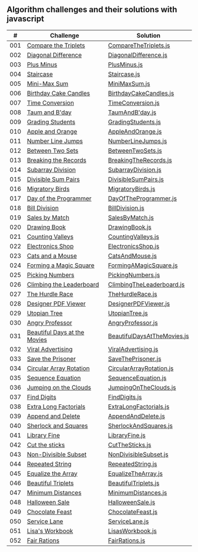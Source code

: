 ## Algorithm challenges and their solutions with javascript

|  #  | Challenge                                                                                                                     | Solution                                                                              |
| :-: | ----------------------------------------------------------------------------------------------------------------------------- | --------------------------------------------------------------------------------------|
| 001 | [Compare the Triplets](https://www.hackerrank.com/challenges/compare-the-triplets/problem?isFullScreen=true)                  | [CompareTheTriplets.js](./solutions-of-algorithms/CompareTheTriplets.js)              |
| 002 | [Diagonal Difference](https://www.hackerrank.com/challenges/diagonal-difference/problem?isFullScreen=true)                    | [DiagonalDifference.js](./solutions-of-algorithms/DiagonalDifference.js)              |
| 003 | [Plus Minus](https://www.hackerrank.com/challenges/plus-minus/problem?isFullScreen=true)                                      | [PlusMinus.js](./solutions-of-algorithms/PlusMinus.js)                                |
| 004 | [Staircase](https://www.hackerrank.com/challenges/staircase/problem?isFullScreen=true)                                        | [Staircase.js](./solutions-of-algorithms/Staircase.js)                                |
| 005 | [Mini-Max Sum](https://www.hackerrank.com/challenges/mini-max-sum/problem?isFullScreen=true)                                  | [MiniMaxSum.js](./solutions-of-algorithms/MiniMaxSum.js)                              |
| 006 | [Birthday Cake Candles](https://www.hackerrank.com/challenges/birthday-cake-candles/problem?isFullScreen=true)                | [BirthdayCakeCandles.js](./solutions-of-algorithms/BirthdayCakeCandles.js)            |
| 007 | [Time Conversion](https://www.hackerrank.com/challenges/time-conversion/problem?isFullScreen=true)                            | [TimeConversion.js](./solutions-of-algorithms/TimeConversion.js)                      |
| 008 | [Taum and B'day](https://www.hackerrank.com/challenges/taum-and-bday/problem?isFullScreen=true)                               | [TaumAndB'day.js](./solutions-of-algorithms/TaumAndB'day.js)                          |
| 009 | [Grading Students](https://www.hackerrank.com/challenges/grading/problem?isFullScreen=true)                                   | [GradingStudents.js](./solutions-of-algorithms/GradingStudents.js)                    |
| 010 | [Apple and Orange](https://www.hackerrank.com/challenges/apple-and-orange/problem?isFullScreen=true)                          | [AppleAndOrange.js](./solutions-of-algorithms/AppleAndOrange.js)                      |
| 011 | [Number Line Jumps](https://www.hackerrank.com/challenges/kangaroo/problem?isFullScreen=true)                                 | [NumberLineJumps.js](./solutions-of-algorithms/NumberLineJumps.js)                    |
| 012 | [Between Two Sets](https://www.hackerrank.com/challenges/between-two-sets/problem?isFullScreen=true)                          | [BetweenTwoSets.js](./solutions-of-algorithms/BetweenTwoSets.js)                      |
| 013 | [Breaking the Records](https://www.hackerrank.com/challenges/breaking-best-and-worst-records/problem?isFullScreen=true)       | [BreakingTheRecords.js](./solutions-of-algorithms/BreakingTheRecords.js)              |
| 014 | [Subarray Division](https://www.hackerrank.com/challenges/the-birthday-bar/problem?isFullScreen=true)                         | [SubarrayDivision.js](./solutions-of-algorithms/SubarrayDivision.js)                  |
| 015 | [Divisible Sum Pairs](https://www.hackerrank.com/challenges/divisible-sum-pairs/problem?isFullScreen=true)                    | [DivisibleSumPairs.js](./solutions-of-algorithms/DivisibleSumPairs.js)                |
| 016 | [Migratory Birds](https://www.hackerrank.com/challenges/migratory-birds/problem?isFullScreen=true)                            | [MigratoryBirds.js](./solutions-of-algorithms/MigratoryBirds.js)                      |
| 017 | [Day of the Programmer](https://www.hackerrank.com/challenges/day-of-the-programmer/problem?isFullScreen=true)                | [DayOfTheProgrammer.js](./solutions-of-algorithms/DayOfTheProgrammer.js)              |
| 018 | [Bill Division](https://www.hackerrank.com/challenges/bon-appetit/problem?isFullScreen=true)                                  | [BillDivision.js](./solutions-of-algorithms/BillDivision.js)                          |
| 019 | [Sales by Match](https://www.hackerrank.com/challenges/sock-merchant/problem?isFullScreen=true)                               | [SalesByMatch.js](./solutions-of-algorithms/SalesByMatch.js)                          |
| 020 | [Drawing Book](https://www.hackerrank.com/challenges/drawing-book/problem?isFullScreen=true)                                  | [DrawingBook.js](./solutions-of-algorithms/DrawingBook.js)                            |
| 021 | [Counting Valleys](https://www.hackerrank.com/challenges/counting-valleys/problem?isFullScreen=true)                          | [CountingValleys.js](./solutions-of-algorithms/CountingValleys.js)                    |
| 022 | [Electronics Shop](https://www.hackerrank.com/challenges/electronics-shop/problem?isFullScreen=true)                          | [ElectronicsShop.js](./solutions-of-algorithms/ElectronicsShop.js)                    |
| 023 | [Cats and a Mouse](https://www.hackerrank.com/challenges/cats-and-a-mouse/problem?isFullScreen=true)                          | [CatsAndMouse.js](./solutions-of-algorithms/CatsAndMouse.js)                          |
| 024 | [Forming a Magic Square](https://www.hackerrank.com/challenges/magic-square-forming/problem?isFullScreen=true)                | [FormingAMagicSquare.js](./solutions-of-algorithms/FormingAMagicSquare.js)            |
| 025 | [Picking Numbers](https://www.hackerrank.com/challenges/picking-numbers/problem?isFullScreen=true)                            | [PickingNumbers.js](./solutions-of-algorithms/PickingNumbers.js)                      |
| 026 | [Climbing the Leaderboard](https://www.hackerrank.com/challenges/climbing-the-leaderboard/problem?isFullScreen=true)          | [ClimbingTheLeaderboard.js](./solutions-of-algorithms/ClimbingTheLeaderboard.js)      |
| 027 | [The Hurdle Race](https://www.hackerrank.com/challenges/the-hurdle-race/problem?isFullScreen=true)                            | [TheHurdleRace.js](./solutions-of-algorithms/TheHurdleRace.js)                        |
| 028 | [Designer PDF Viewer](https://www.hackerrank.com/challenges/designer-pdf-viewer/problem?isFullScreen=true)                    | [DesignerPDFViewer.js](./solutions-of-algorithms/DesignerPDFViewer.js)                |
| 029 | [Utopian Tree](https://www.hackerrank.com/challenges/utopian-tree/problem?isFullScreen=true)                                  | [UtopianTree.js](./solutions-of-algorithms/UtopianTree.js)                            |
| 030 | [Angry Professor](https://www.hackerrank.com/challenges/angry-professor/problem?isFullScreen=true)                            | [AngryProfessor.js](./solutions-of-algorithms/AngryProfessor.js)                      |
| 031 | [Beautiful Days at the Movies](https://www.hackerrank.com/challenges/beautiful-days-at-the-movies/problem?isFullScreen=true)  | [BeautifulDaysAtTheMovies.js](./solutions-of-algorithms/BeautifulDaysAtTheMovies.js)  |
| 032 | [Viral Advertising](https://www.hackerrank.com/challenges/strange-advertising/problem?isFullScreen=true)                      | [ViralAdvertising.js](./solutions-of-algorithms/ViralAdvertising.js)                  |
| 033 | [Save the Prisoner](https://www.hackerrank.com/challenges/save-the-prisoner/problem?isFullScreen=true)                        | [SaveThePrisoner.js](./solutions-of-algorithms/SaveThePrisoner.js)                    |
| 034 | [Circular Array Rotation](https://www.hackerrank.com/challenges/circular-array-rotation/problem?isFullScreen=true)            | [CircularArrayRotation.js](./solutions-of-algorithms/CircularArrayRotation.js)        |
| 035 | [Sequence Equation](https://www.hackerrank.com/challenges/permutation-equation/problem?isFullScreen=true)                     | [SequenceEquation.js](./solutions-of-algorithms/SequenceEquation.js)                  |
| 036 | [Jumping on the Clouds](https://www.hackerrank.com/challenges/jumping-on-the-clouds-revisited/problem?isFullScreen=true)      | [JumpingOnTheClouds.js](./solutions-of-algorithms/JumpingOnTheClouds.js)              |
| 037 | [Find Digits](https://www.hackerrank.com/challenges/find-digits/problem?isFullScreen=true)                                    | [FindDigits.js](./solutions-of-algorithms/FindDigits.js)                              |
| 038 | [Extra Long Factorials](https://www.hackerrank.com/challenges/extra-long-factorials/problem?isFullScreen=true)                | [ExtraLongFactorials.js](./solutions-of-algorithms/ExtraLongFactorials.js)            |
| 039 | [Append and Delete](https://www.hackerrank.com/challenges/append-and-delete/problem?isFullScreen=true)                        | [AppendAndDelete.js](./solutions-of-algorithms/AppendAndDelete.js)                    |
| 040 | [Sherlock and Squares](https://www.hackerrank.com/challenges/sherlock-and-squares/problem?isFullScreen=true)                  | [SherlockAndSquares.js](./solutions-of-algorithms/SherlockAndSquares.js)              |
| 041 | [Library Fine](https://www.hackerrank.com/challenges/library-fine/problem?isFullScreen=true)                                  | [LibraryFine.js](./solutions-of-algorithms/LibraryFine.js)                            |
| 042 | [Cut the sticks](https://www.hackerrank.com/challenges/cut-the-sticks/problem?isFullScreen=true)                              | [CutTheSticks.js](./solutions-of-algorithms/CutTheSticks.js)                          |
| 043 | [Non-Divisible Subset](https://www.hackerrank.com/challenges/non-divisible-subset/problem?isFullScreen=true)                  | [NonDivisibleSubset.js](./solutions-of-algorithms/NonDivisibleSubset.js)              |
| 044 | [Repeated String](https://www.hackerrank.com/challenges/repeated-string/problem?isFullScreen=true)                            | [RepeatedString.js](./solutions-of-algorithms/RepeatedString.js)                      |
| 045 | [Equalize the Array](https://www.hackerrank.com/challenges/equality-in-a-array/problem?isFullScreen=true)                     | [EqualizeTheArray.js](./solutions-of-algorithms/EqualizeTheArray.js)                  |
| 046 | [Beautiful Triplets](https://www.hackerrank.com/challenges/beautiful-triplets/problem?isFullScreen=true)                      | [BeautifulTriplets.js](./solutions-of-algorithms/BeautifulTriplets.js)                |
| 047 | [Minimum Distances](https://www.hackerrank.com/challenges/minimum-distances/problem?isFullScreen=true)                        | [MinimumDistances.js](./solutions-of-algorithms/MinimumDistances.js)                  |
| 048 | [Halloween Sale](https://www.hackerrank.com/challenges/halloween-sale/problem?isFullScreen=true)                              | [HalloweenSale.js](./solutions-of-algorithms/HalloweenSale.js)                        |
| 049 | [Chocolate Feast](https://www.hackerrank.com/challenges/chocolate-feast/problem?isFullScreen=true)                            | [ChocolateFeast.js](./solutions-of-algorithms/ChocolateFeast.js)                      |
| 050 | [Service Lane](https://www.hackerrank.com/challenges/service-lane/problem?isFullScreen=true)                                  | [ServiceLane.js](./solutions-of-algorithms/ServiceLane.js)                            |
| 051 | [Lisa's Workbook](https://www.hackerrank.com/challenges/lisa-workbook/problem?isFullScreen=true)                              | [LisasWorkbook.js](./solutions-of-algorithms/LisasWorkbook.js)                        |
| 052 | [Fair Rations](https://www.hackerrank.com/challenges/fair-rations/problem?isFullScreen=true)                                  | [FairRations.js](./solutions-of-algorithms/FairRations.js)                            |